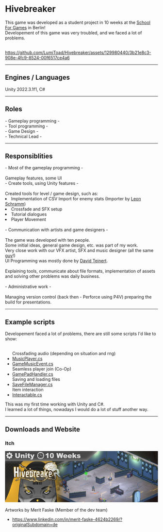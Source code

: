 <div align="left">
  
  <h1>Hivebreaker</h1>

  <p>
    This game was developed as a student project in 10 weeks at the <a href="https://www.school4games.net">School For Games</a> in Berlin! <br />
    Developement of this game was very troubled, and we faced a lot of problems.<br /> <br />
  </p>
  
https://github.com/LumiToad/Hivebreaker/assets/129980440/3b21e8c3-908e-4fc9-8524-00f6517ce4a6

  <hr />
  <h2>Engines / Languages</h2>
  Unity 2022.3.1f1, C#

  <hr />
  <h2>Roles</h2>
  - Gameplay programming -<br />
  - Tool programming -<br />
  - Game Design -<br />
  - Technical Lead -
  
  <hr />
  <h2>Responsiblities</h2>
  - Most of the gameplay programming -<br /><br />
  Gameplay features, some UI<br />
  - Create tools, using Unity features -<br /><br />
  Created tools for level / game design, such as:<br />
    <li>Implementation of CSV Import for enemy stats (Importer by <a href="https://github.com/Schlangenbarde">Leon Schramm</a>)</li>
    <li>Crossfade and SFX setup</li>
    <li>Tutorial dialogues</li>
    <li>Player Movement</li>
    <br />
  - Communication with artists and game designers -<br /><br />
  The game was developed with ten people.<br />
  Some initial ideas, general game design, etc. was part of my work.<br />
  Very close work with our VFX artist, SFX and music designer (all the same <a href="https://www.linkedin.com/in/sacha-silva-art/">guy</a>!)<br />
  UI Programming was mostly done by <a href="https://github.com/xXAstolXx">David Teinert</a>.<br /><br />
  Explaining tools, communicate about file formats, implementation of assets and solving other problems was daily business.<br /><br />
  - Administrative work -<br /><br />
  Managing version control (back then - Perforce using P4V) preparing the build for presentations.<br />

  <hr />
  <h2>Example scripts</h2>
  Developement faced a lot of problems, there are still some scripts I'd like to show:<br /><br />
  <ul>
    Crossfading audio (depending on situation and rng)
    <li><a href="https://github.com/LumiToad/Hivebreaker/blob/main/Assets/Script/Audio/MusicPlayer.cs">MusicPlayer.cs</a></li>
    <li><a href="https://github.com/LumiToad/Hivebreaker/blob/main/Assets/Script/Game/GameMusicEvent.cs">GameMusicEvent.cs</a></li>
    Seamless player join (Co-Op)
    <li><a href="https://github.com/LumiToad/Hivebreaker/blob/main/Assets/Script/Game/GamePadHandler.cs">GamePadHandler.cs</a></li>
    Saving and loading files
    <li><a href="https://github.com/LumiToad/Hivebreaker/blob/main/Assets/Script/Game/SaveFileManager.cs">SaveFileManager.cs</a></li>
    Item interaction
    <li><a href="https://github.com/LumiToad/Hivebreaker/blob/main/Assets/Script/Interactable.cs">Interactable.cs</a></li>
  </ul>

  This was my first time working with Unity and C#.<br />
  I learned a lot of things, nowadays I would do a lot of stuff another way.
  
  <hr />
  <h2>Downloads and Website</h2>

  <h3>Itch</h3>
  <a href="https://s4g.itch.io/hivebreaker">
    <img src="https://github.com/LumiToad/LumiToad/blob/main/img/banner/github_hivebreaker_banner.png" alt="hivebreaker banner" />
  </a>

  Artworks by Merit Faske (Member of the dev team)<br />
  - https://www.linkedin.com/in/merit-faske-4624b2269/?originalSubdomain=de
  
</div>
